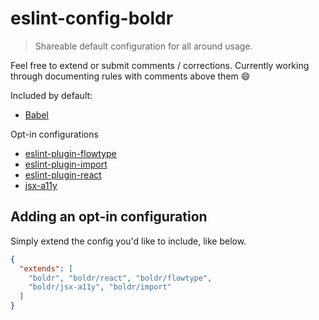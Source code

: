 # eslint-config-boldr

> Shareable default configuration for all around usage.

Feel free to extend or submit comments / corrections. Currently working through documenting rules with comments above them  😄

Included by default:
- [Babel](https://github.com/babel/eslint-plugin-babel)

Opt-in configurations
- [eslint-plugin-flowtype](https://github.com/gajus/eslint-plugin-flowtype)
- [eslint-plugin-import](https://github.com/benmosher/eslint-plugin-import)
- [eslint-plugin-react](https://github.com/yannickcr/eslint-plugin-react)
- [jsx-a11y](https://github.com/evcohen/eslint-plugin-jsx-a11y)


Adding an opt-in configuration
----
Simply extend the config you'd like to include, like below.
```json
{
  "extends": [
    "boldr", "boldr/react", "boldr/flowtype",
    "boldr/jsx-a11y", "boldr/import"
  ]
}
```
